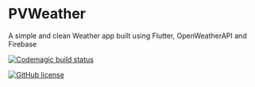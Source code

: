 # PVWeather
A simple and clean Weather app built using Flutter, OpenWeatherAPI and Firebase

[![Codemagic build status](https://api.codemagic.io/apps/5d22b6658a8d5810138ff2d4/5d22b6658a8d5810138ff2d3/status_badge.svg)](https://codemagic.io/apps/5d22b6658a8d5810138ff2d4/5d22b6658a8d5810138ff2d3/latest_build)

[![GitHub license](https://img.shields.io/github/license/meJevin/PVWeather.svg)](https://github.com/meJevin/PVWeather/blob/master/LICENSE)
